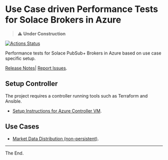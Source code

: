 # Use Case driven Performance Tests for Solace Brokers in Azure

> :warning: **Under Construction**

[![Actions Status](https://github.com/solace-iot-team/az-use-case-perf-tests/workflows/test-uc-non-persistent/badge.svg)](https://github.com/solace-iot-team/az-use-case-perf-tests/actions)

Performance tests for Solace PubSub+ Brokers in Azure based on use case specific setup.

[Release Notes](./ReleaseNotes.md)|
[Report Issues](https://github.com/solace-iot-team/az-use-case-perf-tests/issues).


## Setup Controller

  The project requires a controller running tools such as Terraform and Ansible.

  - [Setup Instructions for Azure Controller VM](./infrastructure/controller/azure).

## Use Cases

  - [Market Data Distribution (non-persistent)](./uc-non-persistent).


---
The End.
